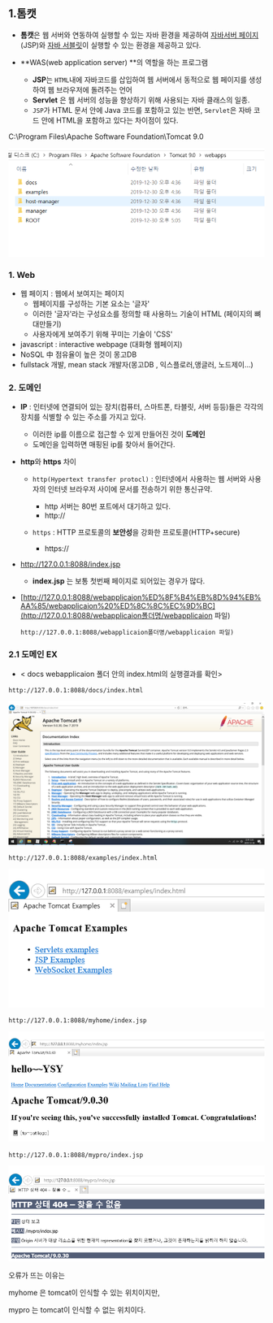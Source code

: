 ## 1.톰캣 

* **톰캣**은 웹 서버와 연동하여 실행할 수 있는 자바 환경을 제공하여 [자바서버 페이지](https://ko.wikipedia.org/wiki/자바서버_페이지)(JSP)와 [자바 서블릿](https://ko.wikipedia.org/wiki/자바_서블릿)이 실행할 수 있는 환경을 제공하고 있다.

* **WAS(web application server) **의 역할을 하는 프로그램
  * **JSP**는 `HTML`내에 자바코드를 삽입하여 웹 서버에서 동적으로 웹 페이지를 생성하여 웹 브라우저에 돌려주는 언어
  * **Servlet** 은 웹 서버의 성능을 향상하기 위해 사용되는 자바 클래스의 일종.
  * `JSP`가 HTML 문서 안에 Java 코드를 포함하고 있는 반면, `Servlet`은 자바 코드 안에 HTML을 포함하고 있다는 차이점이 있다.

C:\Program Files\Apache Software Foundation\Tomcat 9.0

![image-20191230172810590](images/image-20191230172810590.png)

### 1. Web

* 웹 페이지 : 웹에서 보여지는 페이지 
  * 웹페이지를 구성하는 기본 요소는 '글자'
  * 이러한 '글자'라는 구성요소를 정의할 때 사용하느 기술이 HTML (페이지의 뼈대만들기)
  * 사용자에게 보여주기 위해 꾸미는 기술이 'CSS'
*  javascript :  interactive webpage (대화형 웹페이지) 
  * NoSQL 中 점유율이 높은 것이 몽고DB
  * fullstack 개발, mean stack 개발자(몽고DB , 익스플로러,앵글러, 노드제이...)



### 2. 도메인

* **IP** : 인터넷에 연결되어 있는 장치(컴퓨터, 스마트폰, 타블릿, 서버 등등)들은 각각의 장치를 식별할 수 있는 주소를 가지고 있다.
  * 이러한 ip를 이름으로 접근할 수 있게 만들어진 것이 **도메인**
  * 도메인을 입력하면 매핑된 ip를 찾아서 들어간다.

* **http**와 **https** 차이

  * `http(Hypertext transfer protocl)`  : 인터넷에서 사용하는 웹 서버와 사용자의 인터넷 브라우저 사이에 문서를 전송하기 위한 통신규약.
    * http 서버는 80번 포트에서 대기하고 있다.
    * http://

  

  * `https` : HTTP 프로토콜의 **보안성**을 강화한 프로토콜(HTTP+secure)
    * https://

  

* http://127.0.0.1:8088/index.jsp

  * **index.jsp** 는 보통 첫번째 페이지로 되어있는 경우가 많다.
  
* [http://127.0.0.1:8088/webapplicaion%ED%8F%B4%EB%8D%94%EB%AA%85/webapplicaion%20%ED%8C%8C%EC%9D%BC](http://127.0.0.1:8088/webapplicaion폴더명/webapplicaion 파일)

  ``` 
  http://127.0.0.1:8088/webapplicaion폴더명/webapplicaion 파일)
  ```

### 2.1 도메인 EX

* < docs webapplicaion 폴더 안의 index.html의 실행결과를 확인>

``` 
http://127.0.0.1:8088/docs/index.html
```

![image-20191230173513860](images/image-20191230173513860.png)



``` 
http://127.0.0.1:8088/examples/index.html
```

![image-20191230173750466](images/image-20191230173750466.png)

``` 
http://127.0.0.1:8088/myhome/index.jsp
```



![image-20191230174007731](images/image-20191230174007731.png)

```
http://127.0.0.1:8088/mypro/index.jsp

```

![image-20191230174213800](images/image-20191230174213800.png)

오류가 뜨는 이유는

myhome 은 tomcat이 인식할 수 있는 위치이지만, 

mypro 는 tomcat이 인식할 수 없는 위치이다.